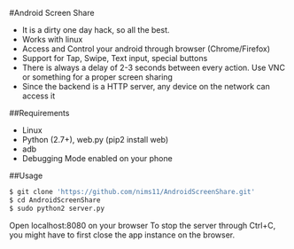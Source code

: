 #Android Screen Share

- It is a dirty one day hack, so all the best.
- Works with linux
- Access and Control your android through browser (Chrome/Firefox)
- Support for Tap, Swipe, Text input, special buttons
- There is always a delay of 2-3 seconds between every action. Use VNC or something for a proper screen sharing
- Since the backend is a HTTP server, any device on the network can access it

##Requirements

- Linux
- Python (2.7+), web.py (pip2 install web)
- adb
- Debugging Mode enabled on your phone

##Usage

```bash
$ git clone 'https://github.com/nims11/AndroidScreenShare.git'
$ cd AndroidScreenShare
$ sudo python2 server.py
```
Open localhost:8080 on your browser
To stop the server through Ctrl+C, you might have to first close the app instance on the browser.
